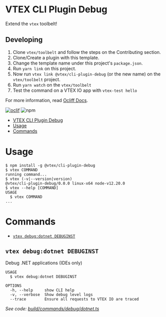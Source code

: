 # VTEX CLI Plugin Debug

Extend the `vtex` toolbelt!

## Developing

1. Clone `vtex/toolbelt` and follow the steps on the Contributing section.
2. Clone/Create a plugin with this template.
3. Change the template name under this project's `package.json`.
2. Run `yarn link` on this project.
3. Now run `vtex link @vtex/cli-plugin-debug` (or the new name) on the `vtex/toolbelt` project.
4. Run `yarn watch` on the `vtex/toolbelt`
5. Test the command on a VTEX IO app with `vtex-test hello`

For more information, read [Ocliff Docs](https://oclif.io/docs/introduction).

[![oclif](https://img.shields.io/badge/cli-oclif-brightgreen.svg)](https://oclif.io)
![npm](https://img.shields.io/npm/v/@vtex/cli-plugin-debug)

<!-- toc -->
* [VTEX CLI Plugin Debug](#vtex-cli-plugin-debug)
* [Usage](#usage)
* [Commands](#commands)
<!-- tocstop -->
# Usage
<!-- usage -->
```sh-session
$ npm install -g @vtex/cli-plugin-debug
$ vtex COMMAND
running command...
$ vtex (-v|--version|version)
@vtex/cli-plugin-debug/0.0.0 linux-x64 node-v12.20.0
$ vtex --help [COMMAND]
USAGE
  $ vtex COMMAND
...
```
<!-- usagestop -->
# Commands
<!-- commands -->
* [`vtex debug:dotnet DEBUGINST`](#vtex-debugdotnet-debuginst)

## `vtex debug:dotnet DEBUGINST`

Debug .NET applications (IDEs only)

```
USAGE
  $ vtex debug:dotnet DEBUGINST

OPTIONS
  -h, --help     show CLI help
  -v, --verbose  Show debug level logs
  --trace        Ensure all requests to VTEX IO are traced
```

_See code: [build/commands/debug/dotnet.ts](https://github.com/vtex/cli-plugin-debug/blob/v0.0.0/build/commands/debug/dotnet.ts)_
<!-- commandsstop -->
